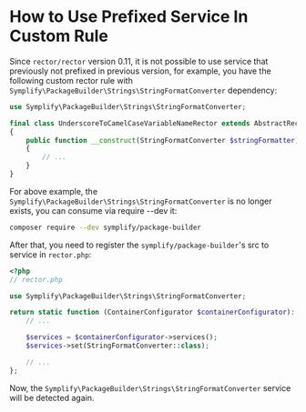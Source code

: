 # How to Use Prefixed Service In Custom Rule

Since `rector/rector` version 0.11, it is not possible to use service that previously not prefixed in previous version, for example, you have the following custom rector rule with `Symplify\PackageBuilder\Strings\StringFormatConverter` dependency:

```php
use Symplify\PackageBuilder\Strings\StringFormatConverter;

final class UnderscoreToCamelCaseVariableNameRector extends AbstractRector
{
    public function __construct(StringFormatConverter $stringFormatter)
    {
        // ...
    }
}
```

For above example, the `Symplify\PackageBuilder\Strings\StringFormatConverter` is no longer exists, you can consume via require --dev it:

```bash
composer require --dev symplify/package-builder
```

After that, you need to register the `symplify/package-builder`'s src to service in `rector.php`:

```php
<?php
// rector.php

use Symplify\PackageBuilder\Strings\StringFormatConverter;

return static function (ContainerConfigurator $containerConfigurator): void {
    // ...

	$services = $containerConfigurator->services();
	$services->set(StringFormatConverter::class);

    // ...
};
```

Now, the `Symplify\PackageBuilder\Strings\StringFormatConverter` service will be detected again.